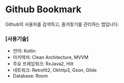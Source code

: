 # Github Bookmark
Github의 사용자를 검색하고, 즐겨찾기를 관리하는 앱입니다.

### [사용기술]
- 언어: Kotlin
- 아키텍처: Clean Architecture, MVVM
- 주요 프레임워크: RxJava2, Hilt
- 네트워크: Retrofit2, Okhttp3, Gson, Glide
- Database: Room
